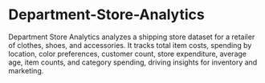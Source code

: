 # Department-Store-Analytics
Department Store Analytics analyzes a shipping store dataset for a retailer of clothes, shoes, and accessories. It tracks total item costs, spending by location, color preferences, customer count, store expenditure, average age, item counts, and category spending, driving insights for inventory and marketing.
